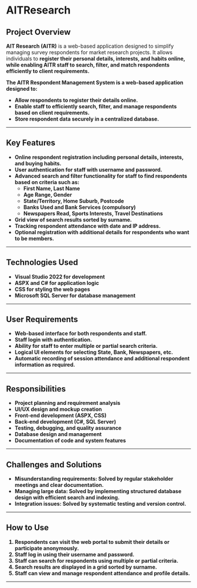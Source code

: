 # AITResearch

## Project Overview
**AIT Research (AITR)** is a web-based application designed to simplify managing survey respondents for market research projects. 
It allows individuals to <b>register their personal details, interests, and habits online, while enabling AITR staff to <b>search, filter, and match respondents efficiently to client requirements.

The **AITR Respondent Management System** is a web-based application designed to:  
- Allow respondents to register their details online.  
- Enable staff to efficiently search, filter, and manage respondents based on client requirements.  
- Store respondent data securely in a centralized database.  

---

## Key Features
- **Online respondent registration** including personal details, interests, and buying habits.  
- **User authentication** for staff with username and password.  
- **Advanced search and filter functionality** for staff to find respondents based on criteria such as:
  - First Name, Last Name  
  - Age Range, Gender  
  - State/Territory, Home Suburb, Postcode  
  - Banks Used and Bank Services (compulsory)  
  - Newspapers Read, Sports Interests, Travel Destinations  
- **Grid view of search results** sorted by surname.  
- **Tracking respondent attendance** with date and IP address.  
- Optional registration with additional details for respondents who want to be members.  

---

## Technologies Used
- Visual Studio 2022 for development  
- ASPX and C# for application logic  
- CSS for styling the web pages  
- Microsoft SQL Server for database management  

---

## User Requirements
- Web-based interface for both respondents and staff.  
- Staff login with authentication.  
- Ability for staff to enter multiple or partial search criteria.  
- Logical UI elements for selecting State, Bank, Newspapers, etc.  
- Automatic recording of session attendance and additional respondent information as required.  

---

## Responsibilities
- Project planning and requirement analysis  
- UI/UX design and mockup creation  
- Front-end development (ASPX, CSS)  
- Back-end development (C#, SQL Server)  
- Testing, debugging, and quality assurance  
- Database design and management  
- Documentation of code and system features  

---

## Challenges and Solutions
- **Misunderstanding requirements:** Solved by regular stakeholder meetings and clear documentation.  
- **Managing large data:** Solved by implementing structured database design with efficient search and indexing.  
- **Integration issues:** Solved by systematic testing and version control.  

---

## How to Use
1. Respondents can visit the web portal to submit their details or participate anonymously.  
2. Staff log in using their username and password.  
3. Staff can search for respondents using multiple or partial criteria.  
4. Search results are displayed in a grid sorted by surname.  
5. Staff can view and manage respondent attendance and profile details.  

---
